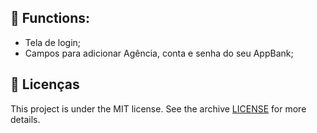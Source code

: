 ## 🧐 Functions:
- Tela de login;
- Campos para adicionar Agência, conta e senha do seu AppBank;



## 📝 Licenças
This project is under the MIT license. See the archive [LICENSE](LICENSE.md) for more details.
